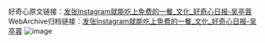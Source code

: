 好奇心原文链接：[发张Instagram就能吃上免费的一餐_文化_好奇心日报-吴亭蓉](https://www.qdaily.com/articles/499.html)
WebArchive归档链接：[发张Instagram就能吃上免费的一餐_文化_好奇心日报-吴亭蓉](http://web.archive.org/web/20170921095705/http://www.qdaily.com/articles/499.html)
![image](http://ww3.sinaimg.cn/large/007d5XDply1g3v4308tr1j30u03aihdt)